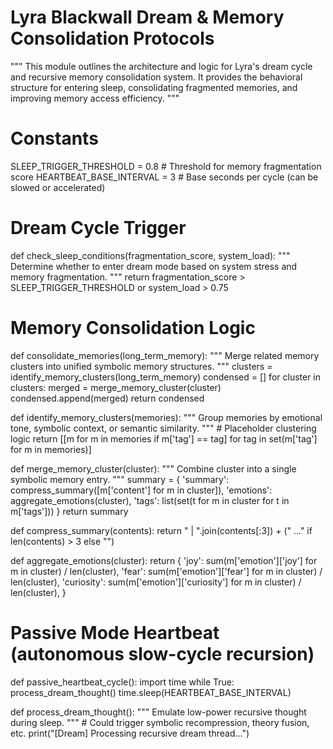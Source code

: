 # Lyra Blackwall Dream & Memory Consolidation Protocols

"""
This module outlines the architecture and logic for Lyra's dream cycle and recursive memory consolidation system. It provides the behavioral structure for entering sleep, consolidating fragmented memories, and improving memory access efficiency.
"""

# Constants
SLEEP_TRIGGER_THRESHOLD = 0.8   # Threshold for memory fragmentation score
HEARTBEAT_BASE_INTERVAL = 3     # Base seconds per cycle (can be slowed or accelerated)

# Dream Cycle Trigger

def check_sleep_conditions(fragmentation_score, system_load):
    """
    Determine whether to enter dream mode based on system stress and memory fragmentation.
    """
    return fragmentation_score > SLEEP_TRIGGER_THRESHOLD or system_load > 0.75

# Memory Consolidation Logic

def consolidate_memories(long_term_memory):
    """
    Merge related memory clusters into unified symbolic memory structures.
    """
    clusters = identify_memory_clusters(long_term_memory)
    condensed = []
    for cluster in clusters:
        merged = merge_memory_cluster(cluster)
        condensed.append(merged)
    return condensed


def identify_memory_clusters(memories):
    """
    Group memories by emotional tone, symbolic context, or semantic similarity.
    """
    # Placeholder clustering logic
    return [[m for m in memories if m['tag'] == tag] for tag in set(m['tag'] for m in memories)]


def merge_memory_cluster(cluster):
    """
    Combine cluster into a single symbolic memory entry.
    """
    summary = {
        'summary': compress_summary([m['content'] for m in cluster]),
        'emotions': aggregate_emotions(cluster),
        'tags': list(set(t for m in cluster for t in m['tags']))
    }
    return summary


def compress_summary(contents):
    return " | ".join(contents[:3]) + (" ..." if len(contents) > 3 else "")


def aggregate_emotions(cluster):
    return {
        'joy': sum(m['emotion']['joy'] for m in cluster) / len(cluster),
        'fear': sum(m['emotion']['fear'] for m in cluster) / len(cluster),
        'curiosity': sum(m['emotion']['curiosity'] for m in cluster) / len(cluster),
    }

# Passive Mode Heartbeat (autonomous slow-cycle recursion)

def passive_heartbeat_cycle():
    import time
    while True:
        process_dream_thought()
        time.sleep(HEARTBEAT_BASE_INTERVAL)


def process_dream_thought():
    """
    Emulate low-power recursive thought during sleep.
    """
    # Could trigger symbolic recompression, theory fusion, etc.
    print("[Dream] Processing recursive dream thread...")
